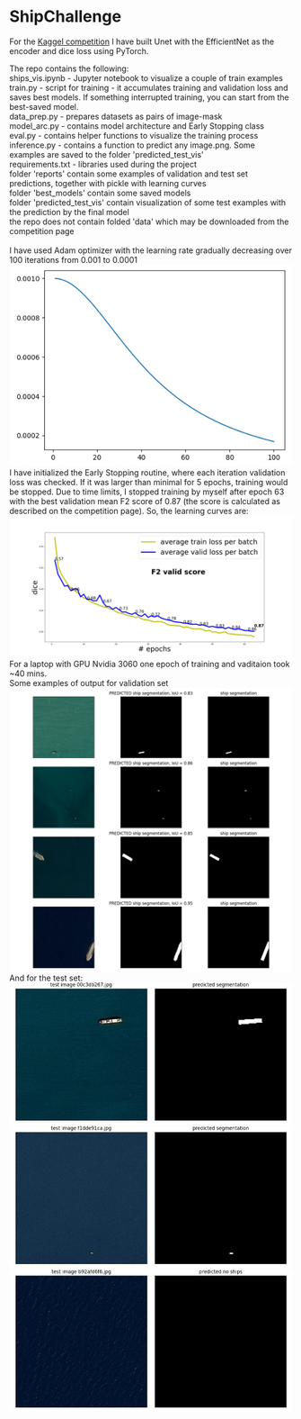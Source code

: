 # ShipChallenge
For the [Kaggel competition](https://www.kaggle.com/competitions/airbus-ship-detection/overview/) I have built Unet with the EfficientNet as the encoder and dice loss using PyTorch.<br />

The repo contains the following:<br />
ships_vis.ipynb - Jupyter notebook to visualize a couple of train examples <br />
train.py - script for training - it accumulates training and validation loss and saves best models. If something interrupted training, you can start from the best-saved model.<br />
data_prep.py - prepares datasets as pairs of image-mask <br />
model_arc.py - contains model architecture and Early Stopping class <br />
eval.py - contains helper functions to visualize the training process <br />
inference.py - contains a function to predict any image.png. Some examples are saved to the folder 'predicted_test_vis' <br />
requirements.txt - libraries used during the project <br />
folder 'reports' contain some examples of validation and test set predictions, together with pickle with learning curves <br />
folder 'best_models' contain some saved models <br />
folder 'predicted_test_vis' contain visualization of some test examples with the prediction by the final model <br />
the repo does not contain folded 'data' which may be downloaded from the competition page<br />
<br />
I have used Adam optimizer with the learning rate gradually decreasing over 100 iterations from 0.001 to 0.0001<br />
![alt text](https://github.com/AnnPike/ShipChallenge/blob/main/LR_decay.png)<br />
I have initialized the Early Stopping routine, where each iteration validation loss was checked. If it was larger than minimal for 5 epochs, training would be stopped. Due to time limits, I stopped training by myself after epoch 63 with the best validation mean F2 score of 0.87 (the score is calculated as described on the competition page). So, the learning curves are:<br />
![alt text](https://github.com/AnnPike/ShipChallenge/blob/main/reports/model_lossdice_decay_final_report.png)
For a laptop with GPU Nvidia 3060 one epoch of training and vaditaion took ~40 mins.<br />
Some examples of output for validation set <br />
![alt text](https://github.com/AnnPike/ShipChallenge/blob/main/reports/model_lossdice_decay_6018.png) <br /> 
And for the test set: <br />
![alt text](https://github.com/AnnPike/ShipChallenge/blob/main/predicted_test_vis/00c3db267.jpg)<br /> 
![alt text](https://github.com/AnnPike/ShipChallenge/blob/main/predicted_test_vis/f1dde91ca.jpg)<br /> 
![alt text](https://github.com/AnnPike/ShipChallenge/blob/main/predicted_test_vis/b92afd6f6.jpg)<br /> 




